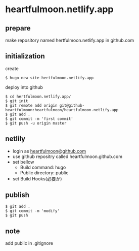 <!-- -*- mode: markdown x-*- coding: utf-8 -*- -->
# heartfulmoon.netlify.app

## prepare

make repository named hertfulmoon.netlify.app in github.com

## initialization

create

    $ hugo new site hertfulmoon.netlify.app

deploy into github

    $ cd hertfulmoon.netlify.app/
    $ git init
    $ git remote add origin git@github-heartfulmoon:heartfulmoon/heartfulmoon.netlify.app
    $ git add .
    $ git commit -m 'first commit'
    $ git push -u origin master

## netlily

* login as heartfulmoon@github.com
* use github repositry called heartfulmoon.github.com
* set bellow
    * Build command: hugo
    * Public directory: public
* set Build Hooks(必要か) 

## publish

    $ git add .
    $ git commit -m 'modify'
    $ git push

## note

add public in .gitignore
